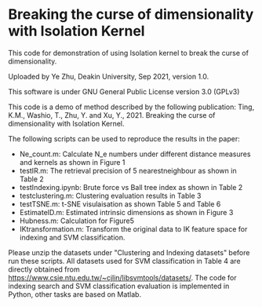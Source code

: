 # Breaking the curse of dimensionality with Isolation Kernel

This code for demonstration of using Isolation kernel to break the curse of dimensionality.

Uploaded by Ye Zhu, Deakin University, Sep 2021, version 1.0.

This software is under GNU General Public License version 3.0 (GPLv3)

This code is a demo of method described by the following publication: Ting, K.M., Washio, T., Zhu, Y. and Xu, Y., 2021. Breaking the curse of dimensionality with Isolation Kernel.

The following scripts can be used to reproduce the results in the paper:

- Ne_count.m: Calculate N_e numbers under different distance measures and kernels as shown in Figure 1
- testIR.m: The retrieval precision of 5 nearestneighbour as shown in Table 2
- testIndexing.ipynb: Brute force vs Ball tree index as shown in Table 2
- testclustering.m: Clustering evaluation results in Table 3
- testTSNE.m: t-SNE visulaisation as shown Table 5 and Table 6
- EstimateID.m: Estimated intrinsic dimensions as shown in Figure 3
- Hubness.m: Calculation for Figure5
- IKtransformation.m: Transform the original data to IK feature space for indexing and SVM classification. 



Please unzip the datasets under "Clustering and Indexing datasets" before run these scripts. All datasets used for SVM classification in Table 4 are directly obtained from https://www.csie.ntu.edu.tw/~cjlin/libsvmtools/datasets/. The code for indexing search and SVM classification evaluation is implemented in Python, other tasks are based on Matlab. 

